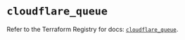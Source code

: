 # `cloudflare_queue`

Refer to the Terraform Registry for docs: [`cloudflare_queue`](https://registry.terraform.io/providers/cloudflare/cloudflare/4.29.0/docs/resources/queue).
